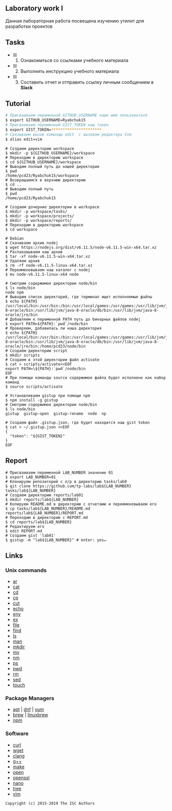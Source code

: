 ## Laboratory work I

Данная лабораторная работа посвещена изучению утилит для разработки проектов

## Tasks

- [x] 1. Ознакомиться со ссылками учебного материала
- [x] 2. Выполнить инструкцию учебного материала
- [x] 3. Составить отчет и отправить ссылку личным сообщением в **Slack**

## Tutorial

```bash
# Присваиваем переменной GITHUB_USERNAME наше имя пользователя
$ export GITHUB_USERNAME=Ryabchuk15
# Присваиваем переменной GIST_TOKEN наш токен
$ export GIST_TOKEN=**********************
# Связываем вызов команды edit  с вызовом редактора Vim
$ alias edit=vim
```

```ShellSession
# Создаем директорию workspace
$ mkdir -p ${GITHUB_USERNAME}/workspace
# Переходим в директорию workspace
$ cd ${GITHUB_USERNAME}/workspace
# Выводим полный путь до нашей директории
$ pwd
/home/pcd23/Ryabchuk15/workspace
# Возвращаемся в верхнюю директорию
$ cd ..
# Выводим полный путь
$ pwd
/home/pcd23/Ryabchuk15
```

```ShellSession
# Создаем дочерние директории в workspace
$ mkdir -p workspace/tasks/
$ mkdir -p workspace/projects/
$ mkdir -p workspace/reports/
# Переходим в директорию workspace
$ cd workspace
```

```ShellSession
# Debian
# Скачиваем архив nodej
$ wget https://nodejs.org/dist/v6.11.5/node-v6.11.5-win-x64.tar.xz
# Распаковываем наш архив
$ tar -xf node-v6.11.5-win-x64.tar.xz
# Удаляем архив
$ rm -rf node-v6.11.5-linux-x64.tar.xz
# Переименовываем наш каталог с nodej
$ mv node-v6.11.5-linux-x64 node
```

```ShellSession
# Смотрим содержимое директории node/bin
$ ls node/bin
node npm
# Выводим список директорий, где терминал ищет исполняемые файлы
$ echo ${PATH}
/usr/local/bin:/usr/bin:/bin:/usr/local/games:/usr/games:/usr/lib/jvm/java-8-oracle/bin:/usr/lib/jvm/java-8-oracle/db/bin:/usr/lib/jvm/java-8-oracle/jre/bin
# Добавляем к переменной PATH путь до бинарных файлов nodej
$ export PATH=${PATH}:`pwd`/node/bin
# Проверяем, добавилась ли наша директория
$ echo ${PATH}
/usr/local/bin:/usr/bin:/bin:/usr/local/games:/usr/games:/usr/lib/jvm/java-8-oracle/bin:/usr/lib/jvm/java-8-oracle/db/bin:/usr/lib/jvm/java-8-oracle/jre/bin:/home/pcd23/node/bin
# Создаем директорию script
$ mkdir scripts
# Создаем в этой директории файл activate
$ cat > scripts/activate<<EOF
export PATH=\${PATH}:`pwd`/node/bin
EOF
# При помощи команды source содержимое файла будет исполнено как набор команд
$ source scripts/activate
```

```ShellSession
# Устанавливаем gistup при помощи npm
$ npm install -g gistup
# Смотрим содержимое директории node/bin
$ ls node/bin
gistup  gistup-open  gistup-rename  node  np
```

```ShellSession
# Создаем файл .gistup.json, где будет находится наш gist token
$ cat > ~/.gistup.json <<EOF
{
  "token": "${GIST_TOKEN}"
}
EOF
```

## Report

```ShellSession
# Присваиваем переменной LAB_NUMBER значение 01
$ export LAB_NUMBER=01
# Клонируем репозиторий с л/р в директорию tasks/lab0
$ git clone https://github.com/tp-labs/lab${LAB_NUMBER} tasks/lab${LAB_NUMBER}
# Создаем директорию reports/lab01
$ mkdir reports/lab${LAB_NUMBER}
# Копируем README.md в директорию с отчетами и переименовываем его
$ cp tasks/lab${LAB_NUMBER}/README.md reports/lab${LAB_NUMBER}/REPORT.md
# Переходим в директорию с REPORT.md
$ cd reports/lab${LAB_NUMBER}
# Редактируем его
$ edit REPORT.md
# Создаем gist 'lab01'
$ gistup -m "lab${LAB_NUMBER}" # enter: yes↵
```

## Links

### Unix commands

- [ar](https://en.wikipedia.org/wiki/Ar_(Unix))
- [cat](https://en.wikipedia.org/wiki/Cat_(Unix))
- [cd](https://en.wikipedia.org/wiki/Cd_(command))
- [cp](https://en.wikipedia.org/wiki/Cp_(Unix))
- [cut](https://en.wikipedia.org/wiki/Cut_(Unix))
- [echo](https://en.wikipedia.org/wiki/Echo_(command))
- [env](https://en.wikipedia.org/wiki/Env_(shell))
- [ex](https://en.wikipedia.org/wiki/Ex_(editor))
- [file](https://en.wikipedia.org/wiki/File_(command))
- [find](https://en.wikipedia.org/wiki/Find)
- [ls](https://en.wikipedia.org/wiki/Ls)
- [man](https://en.wikipedia.org/wiki/Man_page)
- [mkdir](https://en.wikipedia.org/wiki/Mkdir)
- [mv](https://en.wikipedia.org/wiki/Mv)
- [nm](https://en.wikipedia.org/wiki/Nm_(Unix))
- [ps](https://en.wikipedia.org/wiki/Ps_(Unix))
- [pwd](https://en.wikipedia.org/wiki/Pwd)
- [rm](https://en.wikipedia.org/wiki/Rm_(Unix))
- [sed](https://en.wikipedia.org/wiki/Sed)
- [touch](https://en.wikipedia.org/wiki/Touch_(Unix))

### Package Managers

- [apt](http://help.ubuntu.ru/wiki/apt) | [dnf](https://en.wikipedia.org/wiki/DNF_(software)) | [yum](https://fedoraproject.org/wiki/Yum/ru)
- [brew](https://brew.sh) | [linuxbrew](http://linuxbrew.sh)
- [npm](https://docs.npmjs.com)

### Software

- [curl](https://www.gitbook.com/book/bagder/everything-curl/details)
- [wget](https://www.gnu.org/software/wget/manual/wget.pdf)
- [clang](https://clang.llvm.org)
- [g++](https://gcc.gnu.org/onlinedocs/gcc-4.0.2/gcc/G_002b_002b-and-GCC.html)
- [make](https://en.wikipedia.org/wiki/Make_(software))
- [open](https://developer.apple.com/legacy/library/documentation/Darwin/Reference/ManPages/man1/open.1.html)
- [openssl](https://www.openssl.org)
- [nano](https://www.nano-editor.org)
- [tree](https://linux.die.net/man/1/tree)
- [vim](http://www.vim.org)

```
Copyright (c) 2015-2019 The ISC Authors
```
